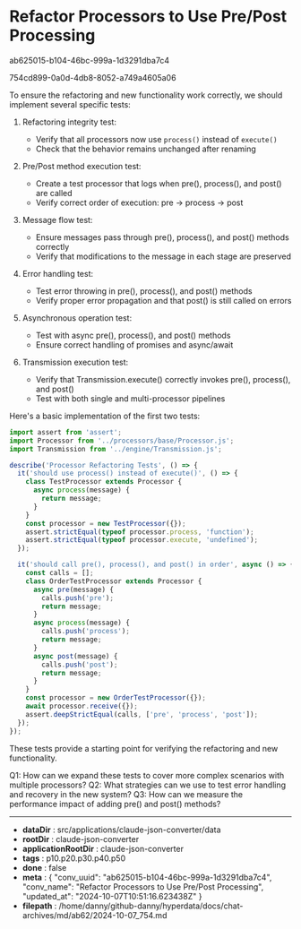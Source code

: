 # Refactor Processors to Use Pre/Post Processing

ab625015-b104-46bc-999a-1d3291dba7c4

754cd899-0a0d-4db8-8052-a749a4605a06

 To ensure the refactoring and new functionality work correctly, we should implement several specific tests:

1. Refactoring integrity test:
   - Verify that all processors now use `process()` instead of `execute()`
   - Check that the behavior remains unchanged after renaming

2. Pre/Post method execution test:
   - Create a test processor that logs when pre(), process(), and post() are called
   - Verify correct order of execution: pre -> process -> post

3. Message flow test:
   - Ensure messages pass through pre(), process(), and post() methods correctly
   - Verify that modifications to the message in each stage are preserved

4. Error handling test:
   - Test error throwing in pre(), process(), and post() methods
   - Verify proper error propagation and that post() is still called on errors

5. Asynchronous operation test:
   - Test with async pre(), process(), and post() methods
   - Ensure correct handling of promises and async/await

6. Transmission execution test:
   - Verify that Transmission.execute() correctly invokes pre(), process(), and post()
   - Test with both single and multi-processor pipelines

Here's a basic implementation of the first two tests:

```javascript
import assert from 'assert';
import Processor from '../processors/base/Processor.js';
import Transmission from '../engine/Transmission.js';

describe('Processor Refactoring Tests', () => {
  it('should use process() instead of execute()', () => {
    class TestProcessor extends Processor {
      async process(message) {
        return message;
      }
    }
    const processor = new TestProcessor({});
    assert.strictEqual(typeof processor.process, 'function');
    assert.strictEqual(typeof processor.execute, 'undefined');
  });

  it('should call pre(), process(), and post() in order', async () => {
    const calls = [];
    class OrderTestProcessor extends Processor {
      async pre(message) {
        calls.push('pre');
        return message;
      }
      async process(message) {
        calls.push('process');
        return message;
      }
      async post(message) {
        calls.push('post');
        return message;
      }
    }
    const processor = new OrderTestProcessor({});
    await processor.receive({});
    assert.deepStrictEqual(calls, ['pre', 'process', 'post']);
  });
});
```

These tests provide a starting point for verifying the refactoring and new functionality.

Q1: How can we expand these tests to cover more complex scenarios with multiple processors?
Q2: What strategies can we use to test error handling and recovery in the new system?
Q3: How can we measure the performance impact of adding pre() and post() methods?

---

* **dataDir** : src/applications/claude-json-converter/data
* **rootDir** : claude-json-converter
* **applicationRootDir** : claude-json-converter
* **tags** : p10.p20.p30.p40.p50
* **done** : false
* **meta** : {
  "conv_uuid": "ab625015-b104-46bc-999a-1d3291dba7c4",
  "conv_name": "Refactor Processors to Use Pre/Post Processing",
  "updated_at": "2024-10-07T10:51:16.623438Z"
}
* **filepath** : /home/danny/github-danny/hyperdata/docs/chat-archives/md/ab62/2024-10-07_754.md